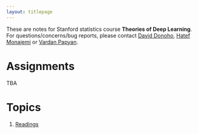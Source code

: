 ```yaml
---
layout: titlepage
---
```


These are notes for Stanford statistics course **Theories of Deep Learning**. For questions/concerns/bug reports, please contact [David Donoho](https://profiles.stanford.edu/david-donoho), [Hatef Monajemi](http://web.stanford.edu/~monajemi/) or [Vardan Papyan](http://vardanp.cswp.cs.technion.ac.il/).

# [](#hw)Assignments
TBA

# [](#topics)Topics

1.  [Readings](readings)

